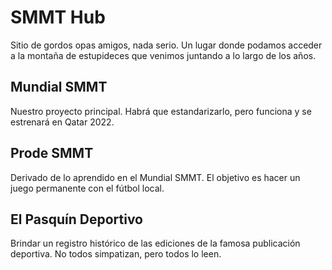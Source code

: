 # SMMT Hub

Sitio de gordos opas amigos, nada serio. Un lugar donde podamos acceder a la montaña de estupideces que venimos juntando a lo largo de los años.

## Mundial SMMT

Nuestro proyecto principal. Habrá que estandarizarlo, pero funciona y se estrenará en Qatar 2022.

## Prode SMMT

Derivado de lo aprendido en el Mundial SMMT. El objetivo es hacer un juego permanente con el fútbol local.

## El Pasquín Deportivo

Brindar un registro histórico de las ediciones de la famosa publicación deportiva. No todos simpatizan, pero todos lo leen.
